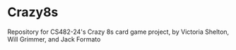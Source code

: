 # Crazy8s
Repository for CS482-24's Crazy 8s card game project, by Victoria Shelton, Will Grimmer, and Jack Formato
